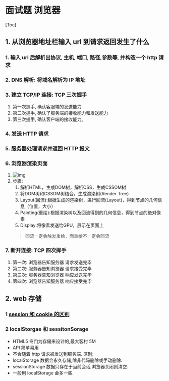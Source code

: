 # 面试题 浏览器

[Toc]

## 1. 从浏览器地址栏输入 url 到请求返回发生了什么

### 1. 输入 url 后解析出协议, 主机, 端口, 路径,参数等, 并构造一个 http 请求

### 2. DNS 解析: 将域名解析为 IP 地址

### 3. 建立 TCP/IP 连接: TCP 三次握手

1. 第一次握手, 确认客服端的发送能力
2. 第二次握手, 确认了服务端的接收能力和发送能力
3. 第三次握手, 确认客户端的接收能力。

### 4. 发送 HTTP 请求

### 5. 服务器处理请求并返回 HTTP 报文

### 6. 浏览器渲染页面

1. ![img](../../../../ToDo/media/16790396058842/16790405384247.jpg)
2. 步骤:
    1. 解析HTML，生成DOM树，解析CSS，生成CSSOM树
    2. 将DOM树和CSSOM树结合，生成渲染树(Render Tree)
    3. Layout(回流):根据生成的渲染树，进行回流(Layout)，得到节点的几何信息（位置，大小）
    4. Painting(重绘):根据渲染树以及回流得到的几何信息，得到节点的绝对像素
    5. Display:将像素发送给GPU，展示在页面上
    >回流一定会触发重绘，而重绘不一定会回流

### 7. 断开连接: TCP 四次挥手

1. 第一次: 浏览器告知服务器 请求发送完毕
2. 第二次: 服务器告知浏览器 请求接受完毕
3. 第三次: 服务器告知浏览器 响应发送完毕
4. 第四次: 浏览器告知服务器 响应接受完毕

## 2. web 存储

### 1 [session 和 cookie 的区别](../../后端/Node/session和cookie的区别.md)

### 2 localStorgae 和 sessitonSorage

* HTML5 专门为存储来设计的,最大客村 5M
* API 简单易用
* 不会随着 http 请求被发送到服务端.
区别:
* localStorage 数据会永久存储,除非代码删除或手动删除.
* sessionStorage 数据只存在于当前会话,浏览器关闭则清空.
* 一般用 localStorage 会多一些.
